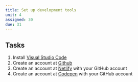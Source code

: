 ```yaml
---
title: Set up development tools
unit: 4
assigned: 30
due: 31
---
```

## Tasks

1. Install [Visual Studio Code](https://code.visualstudio.com/)
2. Create an account at [Github](https://github.com/)
3. Create an account at [Netlify](https://www.netlify.com/) with your GitHub account
4. Create an account at [Codepen](https://codepen.io) with your GitHub account
